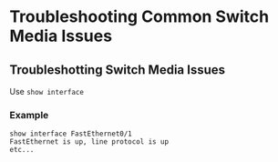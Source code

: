 # Troubleshooting Common Switch Media Issues

## Troubleshotting Switch Media Issues
Use `show interface` 

### Example
```
show interface FastEthernet0/1
FastEthernet is up, line protocol is up
etc...
```


